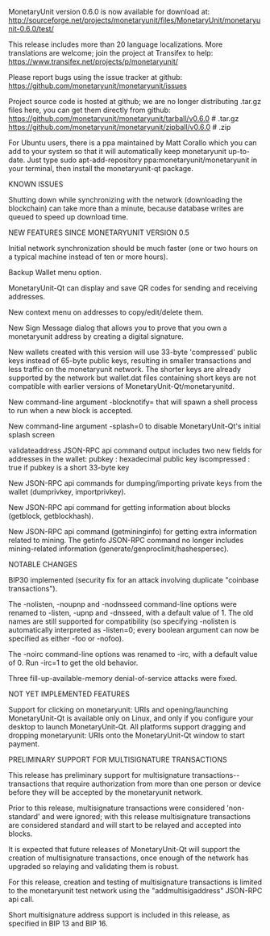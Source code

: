 MonetaryUnit version 0.6.0 is now available for download at:
http://sourceforge.net/projects/monetaryunit/files/MonetaryUnit/monetaryunit-0.6.0/test/

This release includes more than 20 language localizations.
More translations are welcome; join the
project at Transifex to help:
https://www.transifex.net/projects/p/monetaryunit/

Please report bugs using the issue tracker at github:
https://github.com/monetaryunit/monetaryunit/issues

Project source code is hosted at github; we are no longer
distributing .tar.gz files here, you can get them
directly from github:
https://github.com/monetaryunit/monetaryunit/tarball/v0.6.0  # .tar.gz
https://github.com/monetaryunit/monetaryunit/zipball/v0.6.0  # .zip

For Ubuntu users, there is a ppa maintained by Matt Corallo which
you can add to your system so that it will automatically keep
monetaryunit up-to-date.  Just type
sudo apt-add-repository ppa:monetaryunit/monetaryunit
in your terminal, then install the monetaryunit-qt package.


KNOWN ISSUES

Shutting down while synchronizing with the network
(downloading the blockchain) can take more than a minute,
because database writes are queued to speed up download
time.


NEW FEATURES SINCE MONETARYUNIT VERSION 0.5

Initial network synchronization should be much faster
(one or two hours on a typical machine instead of ten or more
hours).

Backup Wallet menu option.

MonetaryUnit-Qt can display and save QR codes for sending
and receiving addresses.

New context menu on addresses to copy/edit/delete them.

New Sign Message dialog that allows you to prove that you
own a monetaryunit address by creating a digital
signature.

New wallets created with this version will
use 33-byte 'compressed' public keys instead of
65-byte public keys, resulting in smaller
transactions and less traffic on the monetaryunit
network. The shorter keys are already supported
by the network but wallet.dat files containing
short keys are not compatible with earlier
versions of MonetaryUnit-Qt/monetaryunitd.

New command-line argument -blocknotify=<command>
that will spawn a shell process to run <command> 
when a new block is accepted.

New command-line argument -splash=0 to disable
MonetaryUnit-Qt's initial splash screen

validateaddress JSON-RPC api command output includes
two new fields for addresses in the wallet:
pubkey : hexadecimal public key
iscompressed : true if pubkey is a short 33-byte key

New JSON-RPC api commands for dumping/importing
private keys from the wallet (dumprivkey, importprivkey).

New JSON-RPC api command for getting information about
blocks (getblock, getblockhash).

New JSON-RPC api command (getmininginfo) for getting
extra information related to mining. The getinfo
JSON-RPC command no longer includes mining-related
information (generate/genproclimit/hashespersec).



NOTABLE CHANGES

BIP30 implemented (security fix for an attack involving
duplicate "coinbase transactions").

The -nolisten, -noupnp and -nodnsseed command-line
options were renamed to -listen, -upnp and -dnsseed,
with a default value of 1. The old names are still
supported for compatibility (so specifying -nolisten
is automatically interpreted as -listen=0; every
boolean argument can now be specified as either
-foo or -nofoo).

The -noirc command-line options was renamed to
-irc, with a default value of 0. Run -irc=1 to
get the old behavior.

Three fill-up-available-memory denial-of-service
attacks were fixed.


NOT YET IMPLEMENTED FEATURES

Support for clicking on monetaryunit: URIs and
opening/launching MonetaryUnit-Qt is available only on Linux,
and only if you configure your desktop to launch
MonetaryUnit-Qt. All platforms support dragging and dropping
monetaryunit: URIs onto the MonetaryUnit-Qt window to start
payment.


PRELIMINARY SUPPORT FOR MULTISIGNATURE TRANSACTIONS

This release has preliminary support for multisignature
transactions-- transactions that require authorization
from more than one person or device before they
will be accepted by the monetaryunit network.

Prior to this release, multisignature transactions
were considered 'non-standard' and were ignored;
with this release multisignature transactions are
considered standard and will start to be relayed
and accepted into blocks.

It is expected that future releases of MonetaryUnit-Qt
will support the creation of multisignature transactions,
once enough of the network has upgraded so relaying
and validating them is robust.

For this release, creation and testing of multisignature
transactions is limited to the monetaryunit test network using
the "addmultisigaddress" JSON-RPC api call.

Short multisignature address support is included in this
release, as specified in BIP 13 and BIP 16.
